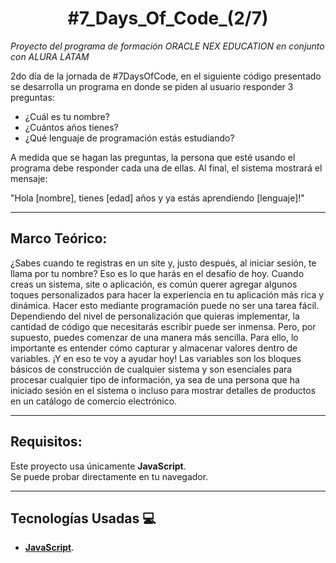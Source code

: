 <h1 align="center">#7_Days_Of_Code_(2/7)</h1>

  *Proyecto del programa de formación ORACLE NEX EDUCATION en conjunto con ALURA LATAM*

2do día de la jornada de #7DaysOfCode, en el siguiente código presentado se desarrolla un programa en donde se piden al usuario responder 3 preguntas:

  - ¿Cuál es tu nombre?
  - ¿Cuántos años tienes?
  - ¿Qué lenguaje de programación estás estudiando?

A medida que se hagan las preguntas, la persona que esté usando el programa debe responder cada una de ellas.
Al final, el sistema mostrará el mensaje:

  "Hola [nombre], tienes [edad] años y ya estás aprendiendo [lenguaje]!" 

---

## Marco Teórico:

¿Sabes cuando te registras en un site y, justo después, al iniciar sesión,
te llama por tu nombre? Eso es lo que harás en el desafío de hoy.
Cuando creas un sistema, site o aplicación, es común querer agregar algunos
toques personalizados para hacer la experiencia en tu aplicación más rica y dinámica.
Hacer esto mediante programación puede no ser una tarea fácil. 
Dependiendo del nivel de personalización que quieras implementar, la cantidad de código que necesitarás escribir puede ser inmensa.
Pero, por supuesto, puedes comenzar de una manera más sencilla. Para ello, lo importante es entender 
cómo capturar y almacenar valores dentro de variables. ¡Y en eso te voy a ayudar hoy!
Las variables son los bloques básicos de construcción de cualquier sistema y son esenciales para 
procesar cualquier tipo de información, ya sea de una persona que ha iniciado sesión en el sistema 
o incluso para mostrar detalles de productos en un catálogo de comercio electrónico.

---

## Requisitos:

Este proyecto usa únicamente **JavaScript**.  
Se puede probar directamente en tu navegador.

---

## Tecnologías Usadas 💻

- **[JavaScript](https://developer.mozilla.org/es/docs/Web/JavaScript)**.
